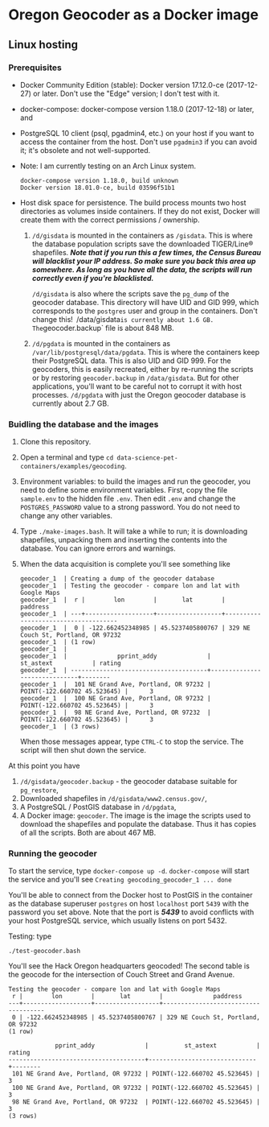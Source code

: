 # Oregon Geocoder as a Docker image

## Linux hosting

### Prerequisites
* Docker Community Edition (stable): Docker version 17.12.0-ce (2017-12-27) or later. Don't use the "Edge" version; I don't test with it.
* docker-compose: docker-compose version 1.18.0 (2017-12-18) or later, and
* PostgreSQL 10 client (psql, pgadmin4, etc.) on your host if you want to access the container from the host. Don't use `pgadmin3` if you can avoid it; it's obsolete and not well-supported.
* Note: I am currently testing on an Arch Linux system.
  ```
  docker-compose version 1.18.0, build unknown
  Docker version 18.01.0-ce, build 03596f51b1
  ```

* Host disk space for persistence. The build process mounts two host directories as volumes inside containers. If they do not exist, Docker will create them with the correct permissions / ownership.
        
    1. `/d/gisdata` is mounted in the containers as `/gisdata`. This is where the database population scripts save the downloaded TIGER/Line® shapefiles. ***Note that if you run this a few times, the Census Bureau will blacklist your IP address. So make sure you back this area up somewhere. As long as you have all the data, the scripts will run correctly even if you're blacklisted.***

        `/d/gisdata` is also where the scripts save the `pg_dump` of the geocoder database. This directory will have UID and GID 999, which corresponds to the `postgres` user and group in the containers. Don't change this!` `/data/gisdata` is currently about 1.6 GB. The `geocoder.backup` file is about 848 MB.

    2. `/d/pgdata` is mounted in the containers as `/var/lib/postgresql/data/pgdata`. This is where the containers keep their PostgreSQL data. This is also UID and GID 999. For the geocoders, this is easily recreated, either by re-running the scripts or by restoring `geocoder.backup` in `/data/gisdata`. But for other applications, you'll want to be careful not to corrupt it with host processes. `/d/pgdata` with just the Oregon geocoder database is currently about 2.7 GB.

### Buidling the database and the images
1. Clone this repository.
2. Open a terminal and type `cd data-science-pet-containers/examples/geocoding`.
3. Environment variables: to build the images and run the geocoder, you need to define some environment variables. First, copy the file `sample.env` to the hidden file `.env`. Then edit `.env` and change the `POSTGRES_PASSWORD` value to a strong password. You do not need to change any other variables.
4. Type `./make-images.bash`. It will take a while to run; it is downloading shapefiles, unpacking them and inserting the contents into the database. You can ignore errors and warnings.
5. When the data acquisition is complete you'll see something like

    ```
    geocoder_1  | Creating a dump of the geocoder database
    geocoder_1  | Testing the geocoder - compare lon and lat with Google Maps
    geocoder_1  |  r |        lon        |       lat        |              paddress               
    geocoder_1  | ---+-------------------+------------------+-------------------------------------
    geocoder_1  |  0 | -122.662452348985 | 45.5237405800767 | 329 NE Couch St, Portland, OR 97232
    geocoder_1  | (1 row)
    geocoder_1  | 
    geocoder_1  |              pprint_addy              |          st_astext           | rating 
    geocoder_1  | --------------------------------------+------------------------------+--------
    geocoder_1  |  101 NE Grand Ave, Portland, OR 97232 | POINT(-122.660702 45.523645) |      3
    geocoder_1  |  100 NE Grand Ave, Portland, OR 97232 | POINT(-122.660702 45.523645) |      3
    geocoder_1  |  98 NE Grand Ave, Portland, OR 97232  | POINT(-122.660702 45.523645) |      3
    geocoder_1  | (3 rows)
    ```

    When those messages appear, type `CTRL-C` to stop the service. The script will then shut down the service.

At this point you have

1. `/d/gisdata/geocoder.backup` - the geocoder database suitable for `pg_restore`,
2. Downloaded shapefiles in `/d/gisdata/www2.census.gov/`,
3. A PostgreSQL / PostGIS database in `/d/pgdata`,
4. A Docker image: `geocoder`.  The image is the image the scripts used to download the shapefiles and populate the database. Thus it has copies of all the scripts. Both are about 467 MB.

### Running the geocoder
To start the service, type `docker-compose up -d`. `docker-compose` will start the service and you'll see `Creating geocoding_geocoder_1 ... done
`

You'll be able to connect from the Docker host to PostGIS in the container as the database superuser `postgres` on host `localhost` port `5439` with the password you set above. Note that the port is ***5439*** to avoid conflicts with your host PostgreSQL service, which usually listens on port 5432.

Testing: type

```
./test-geocoder.bash
```

You'll see the Hack Oregon headquarters geocoded! The second table is the geocode for the intersection of Couch Street and Grand Avenue.

```
Testing the geocoder - compare lon and lat with Google Maps
 r |        lon        |       lat        |              paddress               
---+-------------------+------------------+-------------------------------------
 0 | -122.662452348985 | 45.5237405800767 | 329 NE Couch St, Portland, OR 97232
(1 row)

             pprint_addy              |          st_astext           | rating 
--------------------------------------+------------------------------+--------
 101 NE Grand Ave, Portland, OR 97232 | POINT(-122.660702 45.523645) |      3
 100 NE Grand Ave, Portland, OR 97232 | POINT(-122.660702 45.523645) |      3
 98 NE Grand Ave, Portland, OR 97232  | POINT(-122.660702 45.523645) |      3
(3 rows)
```
